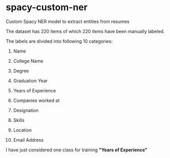 # spacy-custom-ner
Custom Spacy NER model to extract entities from resumes


The dataset has 220 items of which 220 items have been manually labeled.

The labels are divided into following 10 categories:

1. Name

2. College Name

3. Degree

4. Graduation Year

5. Years of Experience

6. Companies worked at

7. Designation

8. Skills

9. Location

10. Email Address


I have just considered one class for training **"Years of Experience"**
